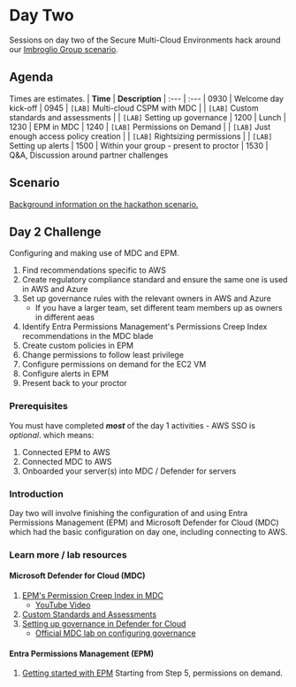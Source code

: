 # Day Two
Sessions on day two of the Secure Multi-Cloud Environments hack around our [Imbroglio Group scenario](Scenario.md).

## Agenda
Times are estimates.
| **Time** | **Description**
| :--- | :---
| 0930 | Welcome day kick-off
| 0945 | `[LAB]` Multi-cloud CSPM with MDC
|  | `[LAB]` Custom standards and assessments
|  | `[LAB]` Setting up governance
| 1200 | Lunch
| 1230 | EPM in MDC
| 1240 | `[LAB]` Permissions on Demand
|  | `[LAB]` Just enough access policy creation
|  | `[LAB]` Rightsizing permissions
|  | `[LAB]` Setting up alerts
| 1500 | Within your group - present to proctor
| 1530 | Q&A, Discussion around partner challenges

## Scenario
[Background information on the hackathon scenario.](Scenario.md)

## Day 2 Challenge
Configuring and making use of MDC and EPM.
1. Find recommendations specific to AWS
2. Create regulatory compliance standard and ensure the same one is used in AWS and Azure
3. Set up governance rules with the relevant owners in AWS and Azure
   - If you have a larger team, set different team members up as owners in different aeas
5. Identify Entra Permissions Management's Permissions Creep Index recommendations in the MDC blade
6. Create custom policies in EPM
7. Change permissions to follow least privilege
8. Configure permissions on demand for the EC2 VM
9. Configure alerts in EPM
10. Present back to your proctor

### Prerequisites
You must have completed ***most*** of the day 1 activities - AWS SSO is *optional*. which means:
1. Connected EPM to AWS
2. Connected MDC to AWS
3. Onboarded your server(s) into MDC / Defender for servers

### Introduction
Day two will involve finishing the configuration of and using Entra Permissions Management (EPM) and Microsoft Defender for Cloud (MDC) which had the basic configuration on day one, including connecting to AWS.

### Learn more / lab resources
#### Microsoft Defender for Cloud (MDC)
1. [EPM's Permission Creep Index in MDC](https://docs.microsoft.com/en-us/azure/defender-for-cloud/other-threat-protections#entra-permission-management-formerly-cloudknox)
   - [YouTube Video](https://www.youtube.com/watch?v=dasixjOOldk)
2. [Custom Standards and Assessments](https://techcommunity.microsoft.com/t5/microsoft-defender-for-cloud/custom-assessments-and-standards-in-microsoft-defender-for-cloud/ba-p/3066575)
3. [Setting up governance in Defender for Cloud](https://docs.microsoft.com/en-us/azure/defender-for-cloud/governance-rules)
   - [Official MDC lab on configuring governance](https://github.com/Azure/Microsoft-Defender-for-Cloud/blob/main/Labs/Modules/Module-13-Governance.md#exercise-1-add-a-new-governance-rule-in-microsoft-defender-for-cloud)

#### Entra Permissions Management (EPM)
1. [Getting started with EPM](/labs/EPM-labs.md#getting-started-with-entra-permissions-management-epm) Starting from Step 5, permissions on demand.



